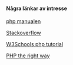 #### Några länkar av intresse

[php manualen](https://www.php.net/manual)

[Stackoverflow](https://stackoverflow.com)

[W3Schools php tutorial](https://www.w3schools.com/php/default.asp)

[PHP the right way](https://phptherightway.com/)
